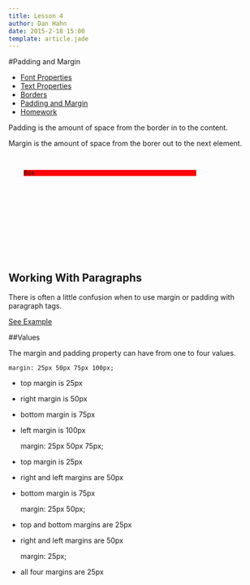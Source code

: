 ```yaml
---
title: Lesson 4
author: Dan Hahn
date: 2015-2-18 15:00
template: article.jade
---
```


#Padding and Margin

* [Font Properties]()
* [Text Properties](text.html)
* [Borders](borders.html)
* [Padding and Margin](padding-margin.html)
* [Homework](homework.html)

Padding is the amount of space from the border in to the content.

Margin is the amount of space from the borer out to the next element.


<div class="box" style="background: url('http://www.svahtml.com/images/padding.gif') no-repeat; width: 400px; height: 200px; overflow: hidden;margin-bottom:10px;">
<div style="margin: 10px; border: 10px solid transparent; padding: 10px; height: 140px;"><span style="background-color: red; display: block;font-size:12px;line-height:1em;">Box</span></div>
</div>

## Working With Paragraphs

There is often a little confusion when to use margin or padding with paragraph tags.

<a href="margin-padding-paragraph/" class="btn">See Example</a>

##Values

The margin and padding property can have from one to four values.

	margin: 25px 50px 75px 100px;

* top margin is 25px
* right margin is 50px
* bottom margin is 75px
* left margin is 100px


	margin: 25px 50px 75px;

* top margin is 25px
* right and left margins are 50px
* bottom margin is 75px


	margin: 25px 50px;


* top and bottom margins are 25px
* right and left margins are 50px


	margin: 25px;

* all four margins are 25px